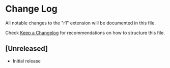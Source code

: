 # Change Log

All notable changes to the "r1" extension will be documented in this file.

Check [Keep a Changelog](http://keepachangelog.com/) for recommendations on how to structure this file.

## [Unreleased]

- Initial release